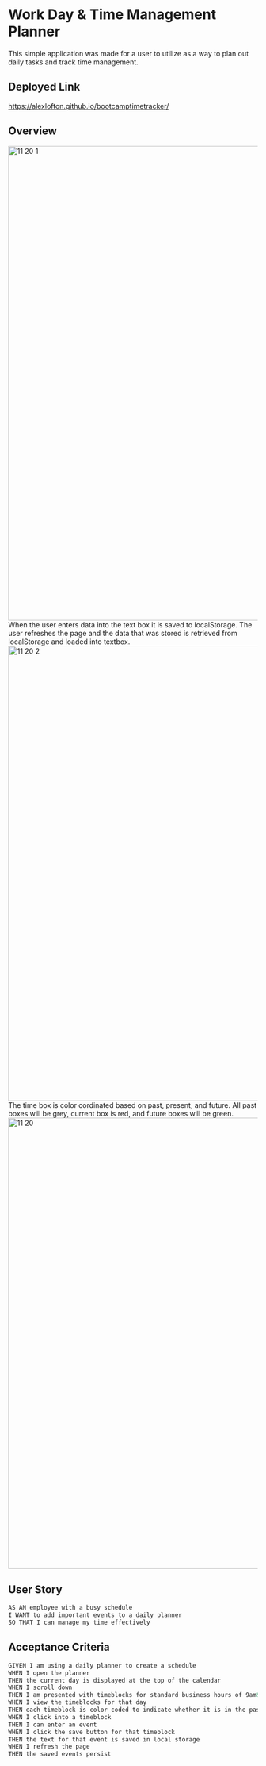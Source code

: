 # Work Day & Time Management Planner
This simple application was made for a user to utilize as a way to plan out daily tasks and track time management. 

## Deployed Link
https://alexlofton.github.io/bootcamptimetracker/

## Overview
<img width="956" alt="11 20 1" src="https://github.com/alexlofton/bootcamptimetracker/assets/147463152/dde9b8fb-fdb9-4ca0-86a2-d04eb428850d"><br>
When the user enters data into the text box it is saved to localStorage. The user refreshes the page and the data that was stored is retrieved from localStorage and loaded into textbox.<br>
<img width="917" alt="11 20 2" src="https://github.com/alexlofton/bootcamptimetracker/assets/147463152/3c39257c-c49e-44b9-9a95-cb149c4efc75"><br>
The time box is color cordinated based on past, present, and future. All past boxes will be grey, current box is red, and future boxes will be green.<br>
<img width="909" alt="11 20" src="https://github.com/alexlofton/bootcamptimetracker/assets/147463152/92f6b835-a454-437f-9b78-e754cae7ef3d"><br>

## User Story

```md
AS AN employee with a busy schedule
I WANT to add important events to a daily planner
SO THAT I can manage my time effectively
```

## Acceptance Criteria

```md
GIVEN I am using a daily planner to create a schedule
WHEN I open the planner
THEN the current day is displayed at the top of the calendar
WHEN I scroll down
THEN I am presented with timeblocks for standard business hours of 9am&ndash;5pm
WHEN I view the timeblocks for that day
THEN each timeblock is color coded to indicate whether it is in the past, present, or future
WHEN I click into a timeblock
THEN I can enter an event
WHEN I click the save button for that timeblock
THEN the text for that event is saved in local storage
WHEN I refresh the page
THEN the saved events persist
```
